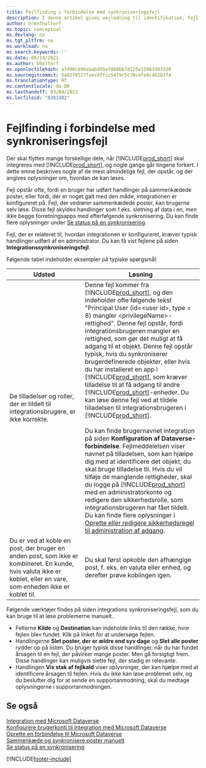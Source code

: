 ```yaml
---
title: Fejlfinding i forbindelse med synkroniseringsfejl
description: I denne artikel gives vejledning til identifikation, fejlfinding og løsning af synkroniseringsfejl.
author: brentholtorf
ms.topic: conceptual
ms.devlang: na
ms.tgt_pltfrm: na
ms.workload: na
ms.search.keywords: ''
ms.date: 06/14/2021
ms.author: bholtorf
ms.openlocfilehash: a7490c896daabd05ef0b0bb7d125e15963d83320
ms.sourcegitcommit: 5a02f8527faecdffcc54f9c5c70cefe8c4b3b3f4
ms.translationtype: HT
ms.contentlocale: da-DK
ms.lasthandoff: 03/04/2022
ms.locfileid: "8381482"
---
```

# <a name="troubleshooting-synchronization-errors"></a>Fejlfinding i forbindelse med synkroniseringsfejl


Der skal flyttes mange forskellige dele, når [!INCLUDE[prod_short](includes/prod_short.md)] skal integreres med [!INCLUDE[prod_short](includes/cds_long_md.md)], og nogle gange går tingene forkert. I dette emne beskrives nogle af de mest almindelige fejl, der opstår, og der angives oplysninger om, hvordan de kan løses.

Fejl opstår ofte, fordi en bruger har udført handlinger på sammenkædede poster, eller fordi, der er noget galt med den måde, integrationen er konfigureret på. Fejl, der vedrører sammenkædede poster, kan brugerne selv løse. Disse fejl skyldes handlinger som f.eks. sletning af data i en, men ikke begge forretningsapps med efterfølgende synkronisering. Du kan finde flere oplysninger under [Se status på en synkronisering](admin-how-to-view-synchronization-status.md).

Fejl, der er relateret til, hvordan integrationen er konfigureret, kræver typisk handlinger udført af en administrator. Du kan få vist fejlene på siden **Integrationssynkroniseringsfejl**. 

Følgende tabel indeholder eksempler på typiske spørgsmål:  

|Udsted  |Løsning  |
|---------|---------|
|De tilladelser og roller, der er tildelt til integrationsbrugere, er ikke korrekte. | Denne fejl kommer fra [!INCLUDE[prod_short](includes/cds_long_md.md)], og den indeholder ofte følgende tekst "Principal User (id=\<user id>, type = 8) mangler \<privilegeName>-rettighed". Denne fejl opstår, fordi integrationsbrugeren mangler en rettighed, som gør det muligt at få adgang til et objekt. Denne fejl opstår typisk, hvis du synkroniserer brugerdefinerede objekter, eller hvis du har installeret en app i [!INCLUDE[prod_short](includes/cds_long_md.md)], som kræver tilladelse til at få adgang til andre [!INCLUDE[prod_short](includes/cds_long_md.md)]-enheder. Du kan løse denne fejl ved at tildele tilladelsen til integrationsbrugeren i [!INCLUDE[prod_short](includes/cds_long_md.md)].<br><br> Du kan finde brugernavnet integration på siden **Konfiguration af Dataverse-forbindelse**. Fejlmeddelelsen viser navnet på tilladelsen, som kan hjælpe dig med at identificere det objekt, du skal bruge tilladelse til. Hvis du vil tilføje de manglende rettigheder, skal du logge på [!INCLUDE[prod_short](includes/cds_long_md.md)] med en administratorkonto og redigere den sikkerhedsrolle, som integrationsbrugeren har fået tildelt. Du kan finde flere oplysninger i [Oprette eller redigere sikkerhedsregel til administration af adgang](/power-platform/admin/create-edit-security-role). |
|Du er ved at koble en post, der bruger en anden post, som ikke er kombineret. En kunde, hvis valuta ikke er koblet, eller en vare, som enheden ikke er koblet til. | Du skal først opkoble den afhængige post, f. eks. en valuta eller enhed, og derefter prøve koblingen igen. |

Følgende værktøjer findes på siden integrations synkroniseringsfejl, som du kan bruge til at løse problemerne manuelt.  

* Felterne **Kilde** og **Destination** kan indeholde links til den række, hvor fejlen blev fundet. Klik på linket for at undersøge fejlen.  
* Handlingerne **Slet poster, der er ældre end syv dage** og **Slet alle poster** rydder op på listen. Du bruger typisk disse handlinger, når du har fundet årsagen til en fejl, der påvirker mange poster. Men gå forsigtigt frem. Disse handlinger kan muligvis slette fejl, der stadig er relevante.
* Handlingen **Vis stak af fejlkald** viser oplysninger, der kan hjælpe med at identificere årsagen til fejlen. Hvis du ikke kan løse problemet selv, og du beslutter dig for at sende en supportanmodning, skal du medtage oplysningerne i supportanmodningen.

## <a name="see-also"></a>Se også
[Integration med Microsoft Dataverse](admin-prepare-dynamics-365-for-sales-for-integration.md)  
[Konfigurere brugerkonti til integration med Microsoft Dataverse](admin-setting-up-integration-with-dynamics-sales.md)  
[Oprette en forbindelse til Microsoft Dataverse](admin-how-to-set-up-a-dynamics-crm-connection.md)  
[Sammenkæde og synkronisere poster manuelt](admin-how-to-couple-and-synchronize-records-manually.md)  
[Se status på en synkronisering](admin-how-to-view-synchronization-status.md)  


[!INCLUDE[footer-include](includes/footer-banner.md)]
